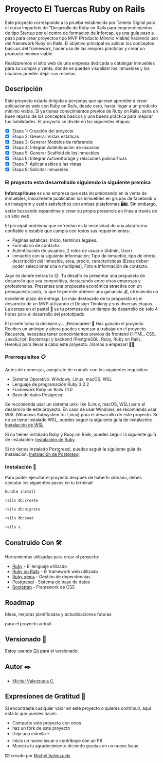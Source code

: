 # Proyecto El Tuercas  Ruby on Rails

Este proyecto corresponde a la prueba establecida por Talento Digital para el curso impartido de "Desarrollo de Ruby on Rails para emprendimientos de tipo Startup por el centro de formacion de Inforcap, es una guía paso a paso para crear proyectos tipo MVP (Producto Mínimo Viable) haciendo uso del framework Ruby on Rails. El objetivo principal es aplicar los conceptos básicos del framework, hacer uso de las mejores prácticas y crear un producto mínimo viable.

Realizaremos el sitio web de una empresa dedicada a catalogar inmuebles para su compra y venta, donde se pueden visualizar los inmuebles y los usuarios pueden dejar sus reseñas

## Descripción

Este proyecto estaría dirigido a personas que quieran aprender a crear aplicaciones web con Ruby on Rails, desde cero, hasta llegar a un producto mínimo viable. Si ya tienes conocimientos previos de Ruby on Rails, sería un buen repaso de los conceptos básicos y una buena práctica para mejorar tus habilidades. El proyecto se divide en las siguientes etapas:

- [x] Etapa 1: Creación del proyecto
- [x] Etapa 2: Generar Vistas estaticas
- [x] Etapa 3: Generar Modelos de referencia
- [x] Etapa 4: Integrar Autenticación de usuarios
- [x] Etapa 5: Generar Scaffold de los inmuebles
- [x] Etapa 6: Integrar ActiveStorage y relaciones polimorficas
- [x] Etapa 7: Aplicar estilos a las vistas
- [x] Etapa 8: Solicitar inmuebles

### El proyecto esta desarrollado siguiendo la siguiente premisa

**InforcapHouse** es una empresa que esta incursionando en la venta de inmuebles, inicialmente publicaban los inmuebles en grupos de facebook o en instagram y están satisfechos con ambas plataformas 🖥️🛍️. Sin embargo, están buscando expandirse y crear su propia presencia en línea a través de un sitio web.

El principal problema que enfrentan es la necesidad de una plataforma confiable y estable que cumpla con todos sus requerimientos:

- Paginas estaticas, Inicio, terminos legales.
- Formulario de contacto.
- Autenticación de usuarios, 2 roles de usuario (Admin, User)
- Inmueble con la siguiente información; Tipo de inmueble, tipo de oferta, descripción del inmueble, area, precio, caracteristicas (Estas deben poder seleccionar una o multiples), Foto e información de contacto.

Aquí es donde entras tú 😊. Tu desafío es presentar una propuesta de desarrollo que sea competitiva, destacando entre otras empresas y profesionales. Presentas una propuesta económica atractiva con un presupuesto justo, lo que te permite obtener una ganancia 💰, ofreciendo un excelente plazo de entrega. Lo más destacado de tu propuesta es el desarrollo de un MVP utilizando el Design Thinking y sus diversas etapas. La cereza en el pastel 🍒 es tu promesa de un tiempo de desarrollo de solo 4 horas para el desarrollo del prototipado.

El cliente toma la decisión y... ¡Felicidades! 🎉 Has ganado el proyecto. Recibes un anticipo y ahora puedes empezar a trabajar en el proyecto. Recuerda, necesitas tener conocimientos previos de frontend (HTML, CSS, JavaScript, Bootstrap) y backend (PostgreSQL, Ruby, Ruby on Rails, Heroku) para llevar a cabo este proyecto. ¡Vamos a empezar! 💪🚀

### Prerrequisitos 📋

Antes de comenzar, asegúrate de cumplir con los siguientes requisitos:

- Sistema Operativo: Windows, Linux, macOS, WSL
- Lenguaje de programación Ruby 3.2.2
- Framework Ruby on Rails 7.1.0
- Base de datos Postgresql

Se recomienda usar un sistema unix-like (Linux, macOS, WSL) para el desarrollo de este proyecto. En caso de usar Windows, se recomienda usar WSL (Windows Subsystem for Linux) para el desarrollo de este proyecto. Si no se tiene instalado WSL, puedes seguir la siguiente guía de instalación: [Instalación de WSL](https://docs.microsoft.com/en-us/windows/wsl/install-win10)

Si no tienes instalado Ruby y Ruby on Rails, puedes seguir la siguiente guía de instalación: [Instalación de Ruby](https://www.ruby-lang.org/es/documentation/installation/)

Si no tienes instalado Postgresql, puedes seguir la siguiente guía de instalación: [Instalación de Postgresql](https://www.postgresql.org/download/)

### Instalación 🔧

Para poder ejecutar el proyecto después de haberlo clonado, debes ejecutar los siguientes pasos en tu terminal:

```bash
bundle install
```

```bash
rails db:create
```

```bash
rails db:migrate
```

```bash
rails db:seed
```

```bash
rails s
```

## Construido Con 🛠️

Herramientas utilizadas para crear el proyecto:

- [Ruby](https://www.ruby-lang.org/es/) - El lenguaje utilizado
- [Ruby on Rails](https://rubyonrails.org) - El framework web utilizado
- [Ruby gems](https://rubygems.org) - Gestión de dependencias
- [Postgresql](https://www.postgresql.org) - Sistema de base de datos
- [Bootstrap](https://getbootstrap.com) - Framework de CSS

## Roadmap

Ideas, mejoras planificadas y actualizaciones futuras

para el proyecto actual.

## Versionado 📌

Estoy usando [Git](https://git-scm.com) para el versionado.

## Autor ✒️

- [Michel Valenzuela C.](https://github.com/Emmeuve)

## Expresiones de Gratitud 🎁

Si encontraste cualquier valor en este proyecto o quieres contribuir, aquí está lo que puedes hacer:

- Comparte este proyecto con otros
- haz un fork de este proyecto
- Deja una estrella ⭐️
- Inicia un nuevo issue o contribuye con un PR
- Muestra tu agradecimiento diciendo gracias en un nuevo Issue.

⌨️ creado por [Michel Valenzuela](https://github.com/Emmeuve) 

